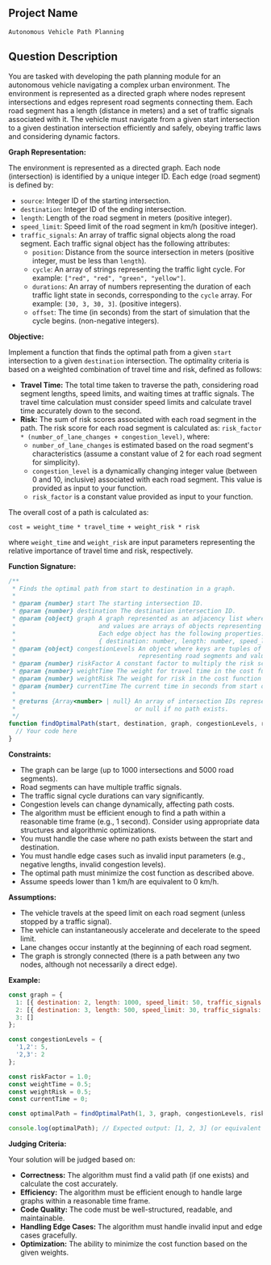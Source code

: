 ## Project Name

`Autonomous Vehicle Path Planning`

## Question Description

You are tasked with developing the path planning module for an autonomous vehicle navigating a complex urban environment. The environment is represented as a directed graph where nodes represent intersections and edges represent road segments connecting them. Each road segment has a length (distance in meters) and a set of traffic signals associated with it. The vehicle must navigate from a given start intersection to a given destination intersection efficiently and safely, obeying traffic laws and considering dynamic factors.

**Graph Representation:**

The environment is represented as a directed graph. Each node (intersection) is identified by a unique integer ID. Each edge (road segment) is defined by:

*   `source`: Integer ID of the starting intersection.
*   `destination`: Integer ID of the ending intersection.
*   `length`: Length of the road segment in meters (positive integer).
*   `speed_limit`: Speed limit of the road segment in km/h (positive integer).
*   `traffic_signals`: An array of traffic signal objects along the road segment.  Each traffic signal object has the following attributes:
    *   `position`: Distance from the source intersection in meters (positive integer, must be less than `length`).
    *   `cycle`: An array of strings representing the traffic light cycle. For example: `["red", "red", "green", "yellow"]`.
    *   `durations`: An array of numbers representing the duration of each traffic light state in seconds, corresponding to the `cycle` array. For example: `[30, 3, 30, 3]`. (positive integers).
    *   `offset`: The time (in seconds) from the start of simulation that the cycle begins. (non-negative integers).

**Objective:**

Implement a function that finds the optimal path from a given `start` intersection to a given `destination` intersection. The optimality criteria is based on a weighted combination of travel time and risk, defined as follows:

*   **Travel Time:** The total time taken to traverse the path, considering road segment lengths, speed limits, and waiting times at traffic signals. The travel time calculation must consider speed limits and calculate travel time accurately down to the second.
*   **Risk:** The sum of risk scores associated with each road segment in the path. The risk score for each road segment is calculated as: `risk_factor * (number_of_lane_changes + congestion_level)`, where:
    *   `number_of_lane_changes` is estimated based on the road segment's characteristics (assume a constant value of 2 for each road segment for simplicity).
    *   `congestion_level` is a dynamically changing integer value (between 0 and 10, inclusive) associated with each road segment. This value is provided as input to your function.
    *   `risk_factor` is a constant value provided as input to your function.

The overall cost of a path is calculated as:

`cost = weight_time * travel_time + weight_risk * risk`

where `weight_time` and `weight_risk` are input parameters representing the relative importance of travel time and risk, respectively.

**Function Signature:**

```javascript
/**
 * Finds the optimal path from start to destination in a graph.
 *
 * @param {number} start The starting intersection ID.
 * @param {number} destination The destination intersection ID.
 * @param {object} graph A graph represented as an adjacency list where keys are intersection IDs
 *                       and values are arrays of objects representing outgoing edges.
 *                       Each edge object has the following properties:
 *                       { destination: number, length: number, speed_limit: number, traffic_signals: [] }
 * @param {object} congestionLevels An object where keys are tuples of (source, destination) intersection IDs
 *                                  representing road segments and values are congestion levels (integers between 0 and 10).
 * @param {number} riskFactor A constant factor to multiply the risk score (positive number).
 * @param {number} weightTime The weight for travel time in the cost function (positive number).
 * @param {number} weightRisk The weight for risk in the cost function (positive number).
 * @param {number} currentTime The current time in seconds from start of simulation (non-negative integer). Used to calculate traffic light state.
 *
 * @returns {Array<number> | null} An array of intersection IDs representing the optimal path from start to destination,
 *                                 or null if no path exists.
 */
function findOptimalPath(start, destination, graph, congestionLevels, riskFactor, weightTime, weightRisk, currentTime) {
  // Your code here
}
```

**Constraints:**

*   The graph can be large (up to 1000 intersections and 5000 road segments).
*   Road segments can have multiple traffic signals.
*   The traffic signal cycle durations can vary significantly.
*   Congestion levels can change dynamically, affecting path costs.
*   The algorithm must be efficient enough to find a path within a reasonable time frame (e.g., 1 second).  Consider using appropriate data structures and algorithmic optimizations.
*   You must handle the case where no path exists between the start and destination.
*   You must handle edge cases such as invalid input parameters (e.g., negative lengths, invalid congestion levels).
*   The optimal path must minimize the cost function as described above.
*   Assume speeds lower than 1 km/h are equivalent to 0 km/h.

**Assumptions:**

*   The vehicle travels at the speed limit on each road segment (unless stopped by a traffic signal).
*   The vehicle can instantaneously accelerate and decelerate to the speed limit.
*   Lane changes occur instantly at the beginning of each road segment.
*   The graph is strongly connected (there is a path between any two nodes, although not necessarily a direct edge).

**Example:**

```javascript
const graph = {
  1: [{ destination: 2, length: 1000, speed_limit: 50, traffic_signals: [] }],
  2: [{ destination: 3, length: 500, speed_limit: 30, traffic_signals: [] }],
  3: []
};

const congestionLevels = {
  '1,2': 5,
  '2,3': 2
};

const riskFactor = 1.0;
const weightTime = 0.5;
const weightRisk = 0.5;
const currentTime = 0;

const optimalPath = findOptimalPath(1, 3, graph, congestionLevels, riskFactor, weightTime, weightRisk, currentTime);

console.log(optimalPath); // Expected output: [1, 2, 3] (or equivalent based on cost calculation)
```

**Judging Criteria:**

Your solution will be judged based on:

*   **Correctness:** The algorithm must find a valid path (if one exists) and calculate the cost accurately.
*   **Efficiency:** The algorithm must be efficient enough to handle large graphs within a reasonable time frame.
*   **Code Quality:** The code must be well-structured, readable, and maintainable.
*   **Handling Edge Cases:** The algorithm must handle invalid input and edge cases gracefully.
*   **Optimization:** The ability to minimize the cost function based on the given weights.
